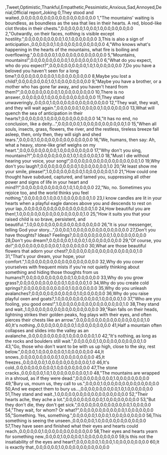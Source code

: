 ,Tweet,Optimistic,Thankful,Empathetic,Pessimistic,Anxious,Sad,Annoyed,Denial,Official report,Joking
0,They stood and waited.,0.0,0.0,0.0,0.0,0.0,0.0,0.0,0.0,0.0,0.0
1,"The mountains' waiting is boundless, as boundless as the sea that lies in their hearts. A red, blood-like clot throbs in their chests.",0.0,0.0,0.0,1.0,0.0,1.0,0.0,0.0,0.0,0.0
2,"Outwardly, on their faces, nothing is visible except hostility.",0.0,0.0,0.0,0.0,0.0,1.0,1.0,0.0,0.0,0.0
3,This is also a sign of anticipation.,0.0,0.0,0.0,1.0,0.0,0.0,0.0,0.0,0.0,0.0
4,"Who knows what's happening in the hearts of the mountains, what fire is boiling and overflowing.",0.0,0.0,0.0,1.0,0.0,0.0,0.0,0.0,0.0,0.0
5,"Mountains, mountains!",0.0,0.0,0.0,0.0,0.0,1.0,0.0,0.0,0.0,1.0
6,"What do you expect, who do you expect?",0.0,0.0,0.0,0.0,0.0,1.0,1.0,0.0,0.0,0.0
7,Do you have a beloved you haven't seen for a long time?,0.0,0.0,0.0,0.0,0.0,1.0,0.0,0.0,0.0,0.0
8,Maybe you lost a child?,0.0,0.0,0.0,0.0,1.0,1.0,0.0,0.0,0.0,0.0
9,"Maybe you have a brother, or a mother who has gone far away, and you haven't heard from them?",0.0,0.0,0.0,0.0,0.0,1.0,0.0,0.0,0.0,0.0
10,There is no answer.,0.0,0.0,0.0,1.0,0.0,0.0,0.0,0.0,0.0,0.0
11,They stand unwaveringly.,0.0,0.0,1.0,0.0,0.0,0.0,0.0,0.0,0.0,0.0
12,"They wait, they wait, and they will wait again.",0.0,0.0,0.0,1.0,0.0,0.0,1.0,0.0,0.0,0.0
13,What will quench the sea of anticipation in their hearts?,0.0,0.0,0.0,1.0,0.0,0.0,0.0,0.0,0.0,0.0
14,"It has no end, no conclusion, like a deity...",0.0,0.0,0.0,1.0,0.0,0.0,0.0,0.0,0.0,1.0
15,"When all souls, insects, grass, flowers, the river, and the restless, tireless breeze fall asleep, then, only then, they will sigh and shed tears.",0.0,0.0,1.0,0.0,0.0,0.0,0.0,0.0,0.0,0.0
16,"We, humans, then say: Ah, what a heavy, stone-like grief weighs on my heart.",0.0,0.0,0.0,0.0,0.0,1.0,0.0,0.0,0.0,0.0
17,"Why don't you sing, mountains?!",0.0,0.0,0.0,0.0,0.0,1.0,1.0,0.0,0.0,1.0
18,"Must I die without hearing your voice, your song!",0.0,0.0,0.0,0.0,0.0,0.0,0.0,0.0,0.0,1.0
19,Why don't you laugh?,0.0,0.0,0.0,0.0,0.0,1.0,0.0,0.0,0.0,1.0
20,"At least show me your smile, please!",1.0,0.0,0.0,0.0,0.0,1.0,0.0,0.0,0.0,1.0
21,"How could one thought have subdued, captured, and tamed you, suppressing all other power and signs of life in your heart and mind?!",0.0,0.0,0.0,0.0,0.0,0.0,1.0,1.0,0.0,0.0
22,"No, no. Sometimes you rejoice too, and the world thinks you feel nothing.",0.0,0.0,0.0,1.0,0.0,1.0,0.0,0.0,0.0,1.0
23,I know candles are lit in your hearts when a playful eagle dances above you and descends to rest on your lap.,0.0,0.0,0.0,0.0,0.0,0.0,0.0,0.0,0.0,1.0
24,How beautiful you are then!,1.0,0.0,0.0,0.0,0.0,0.0,0.0,0.0,0.0,1.0
25,"How it suits you that your raised child is so brave, persistent, and beautiful.",1.0,0.0,0.0,0.0,0.0,0.0,0.0,0.0,0.0,0.0
26,"It is your messenger, telling God your story...",0.0,0.0,1.0,0.0,0.0,0.0,0.0,0.0,0.0,0.0
27,Don't you have thoughts? Ideas? Feelings?,0.0,0.0,0.0,0.0,0.0,1.0,0.0,0.0,0.0,0.0
28,Don't you dream?,0.0,0.0,0.0,1.0,0.0,1.0,0.0,0.0,0.0,0.0
29,"Of course, you do!",0.0,0.0,0.0,0.0,0.0,0.0,1.0,0.0,0.0,0.0
30,What are those beautiful flowers that adorn your chest?,0.0,0.0,0.0,0.0,0.0,0.0,0.0,0.0,0.0,1.0
31,"That's your dream, your hope, your comfort.",1.0,0.0,0.0,0.0,0.0,0.0,0.0,0.0,0.0,0.0
32,Why do you cover yourselves with frequent mists if you're not quietly thinking about something and hiding those thoughts from us humans?!,0.0,0.0,0.0,0.0,0.0,0.0,1.0,0.0,0.0,0.0
33,Why do you grow grass?,0.0,0.0,0.0,0.0,0.0,0.0,1.0,0.0,0.0,1.0
34,Why do you create cold springs?,0.0,0.0,0.0,0.0,0.0,0.0,1.0,0.0,0.0,0.0
35,Why do you unleash avalanches?,0.0,0.0,0.0,0.0,0.0,0.0,1.0,0.0,0.0,0.0
36,Why do you raise playful oxen and goats?,1.0,0.0,0.0,0.0,0.0,0.0,1.0,0.0,0.0,1.0
37,"Who are you fooling, you good ones!",1.0,0.0,0.0,0.0,0.0,0.0,0.0,0.0,0.0,1.0
38,They stand and wait.,1.0,0.0,0.0,0.0,0.0,0.0,0.0,0.0,0.0,0.0
39,"Rain falls on their heads, lightning strikes their golden peaks, fog plays with their eyes, and often pierces their chests like an arrow.",0.0,0.0,0.0,0.0,0.0,0.0,0.0,0.0,0.0,1.0
40,It's nothing.,0.0,0.0,0.0,0.0,0.0,1.0,0.0,0.0,0.0,0.0
41,Half a mountain often collapses and slides into the valley as an avalanche.,0.0,0.0,0.0,0.0,0.0,1.0,0.0,0.0,0.0,1.0
42,"It's nothing, as long as the rocks and boulders still wait.",0.0,0.0,0.0,1.0,0.0,0.0,0.0,0.0,0.0,1.0
43,"Go, those who don't want to be with us up high, close to the sky, rest below.",0.0,0.0,1.0,0.0,0.0,0.0,1.0,0.0,0.0,0.0
44,It snows.,0.0,0.0,0.0,0.0,0.0,1.0,0.0,0.0,0.0,0.0
45,It freezes.,0.0,0.0,0.0,1.0,0.0,0.0,0.0,0.0,0.0,1.0
46,It's cold.,0.0,0.0,0.0,0.0,0.0,1.0,0.0,0.0,0.0,0.0
47,The stone cracks.,0.0,0.0,0.0,1.0,1.0,0.0,0.0,0.0,0.0,1.0
48,"The mountains are wrapped in a shroud, as if they were dead.",0.0,0.0,0.0,0.0,0.0,1.0,0.0,0.0,0.0,0.0
49,"Bury us, mourn us, they call to us.",0.0,0.0,1.0,0.0,0.0,0.0,0.0,0.0,0.0,0.0
50,And we expect them to bury us...,0.0,0.0,0.0,0.0,0.0,1.0,1.0,0.0,0.0,0.0
51,They stand and wait.,1.0,0.0,0.0,0.0,0.0,0.0,0.0,0.0,0.0,0.0
52,"Their hearts ache, they ache a lot.",0.0,0.0,0.0,0.0,0.0,1.0,0.0,0.0,0.0,0.0
53,"But they don't die, they don't get sick.",0.0,0.0,0.0,0.0,0.0,0.0,0.0,1.0,0.0,0.0
54,"They wait, for whom? Or what?",0.0,0.0,0.0,0.0,0.0,0.0,1.0,0.0,0.0,0.0
55,"Something. Yes, something.",0.0,0.0,0.0,1.0,0.0,1.0,0.0,0.0,0.0,0.0
56,This something is seeing the unseen.,0.0,0.0,0.0,1.0,0.0,0.0,0.0,0.0,0.0,0.0
57,They have seen and finished what their eyes and hearts could reach.,0.0,0.0,0.0,1.0,0.0,0.0,0.0,0.0,0.0,0.0
58,Their eyes and hearts yearn for something new.,0.0,0.0,1.0,0.0,0.0,1.0,0.0,0.0,0.0,0.0
59,Is this not the insatiability of the eyes and heart?,0.0,0.0,0.0,1.0,0.0,1.0,0.0,0.0,0.0,0.0
60,It is exactly that.,0.0,0.0,0.0,1.0,0.0,0.0,0.0,0.0,0.0,0.0
